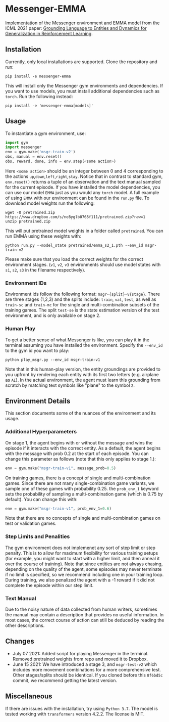 # Messenger-EMMA
Implementation of the Messenger environment and EMMA model from the ICML 2021 paper: [Grounding Language to Entities and Dynamics for Generalization in Reinforcement Learning](https://arxiv.org/abs/2101.07393). 

## Installation
Currently, only local installations are supported. Clone the repository and run:
```
pip install -e messenger-emma
```
This will install only the Messenger gym environments and dependencies. If you want to use models, you must install additional dependencies such as `torch`. Run the following instead:
```
pip install -e 'messenger-emma[models]'
```

## Usage
To instantiate a gym environment, use:
```python
import gym
import messenger
env = gym.make('msgr-train-v2')
obs, manual = env.reset()
obs, reward, done, info = env.step(<some action>)
```
Here `<some action>` should be an integer between 0 and 4 corresponding to the actions `up`,`down`,`left`,`right`,`stay`. Notice that in contrast to standard gym, `env.reset()` returns a tuple of an observation and the text manual sampled for the current episode. If you have installed the model dependencies, you can use our model `EMMA` just as you would any `torch` model. A full example of using `EMMA` with our environment can be found in the `run.py` file. To download model weights run the following:
```
wget -O pretrained.zip https://www.dropbox.com/s/ne8yglb0765f111/pretrained.zip?raw=1
unzip pretrained.zip
```
This will put pretrained model weights in a folder called `pretrained`. You can run EMMA using these weights with:
```
python run.py --model_state pretrained/emma_s2_1.pth --env_id msgr-train-v2
```
 Please make sure that you load the correct weights for the correct environment stages. (`v1`, `v2`, `v3` environments should use model states with `s1`, `s2`, `s3` in the filename respectively).

### Environment IDs
Environment ids follow the following format: `msgr-{split}-v{stage}`. There are three stages (1,2,3) and the splits include: `train`, `val`, `test`, as well as `train-sc` and `train-mc` for the single and multi-combination subsets of the training games. The split `test-se` is the state estimation version of the test environment, and is only available on stage 2.

### Human Play
To get a better sense of what Messenger is like, you can play it in the terminal assuming you have installed the environment. Specify the `--env_id` to the gym id you want to play:
```
python play_msgr.py --env_id msgr-train-v1
```
Note that in this human-play version, the entity groundings are provided to you upfront by rendering each entity with its first two letters (e.g. airplane as `AI`). In the actual environment, the agent must learn this grounding from scratch by matching text symbols like "plane" to the symbol `2`.

## Environment Details
This section documents some of the nuances of the environment and its usage.

### Additional Hyperparameters

On stage 1, the agent begins with or without the message and wins the episode if it interacts with the correct entity. As a default, the agent begins with the message with prob 0.2 at the start of each episode. You can change this parameter as follows (note that this only applies to stage 1.):
```python
env = gym.make("msgr-train-v1", message_prob=0.5)
```

On training games, there is a concept of single and multi-combination games. Since there are not many single-combination game variants, we sample one of these games with probability 0.25. the `prob_env_1` keyword sets the probability of sampling a multi-combination game (which is 0.75 by default). You can change this with:
```python
env = gym.make("msgr-train-v1", prob_env_1=0.6)
```
Note that there are no concepts of single and multi-combination games on test or validation games.

### Step Limits and Penalities

The gym environment does not implemenet any sort of step limit or step penalty. This is to allow for maximum flexibility for various training setups (for example, you might want to start with a higher limit, and then anneal it over the course of training). Note that since entities are not always chasing, depending on the quality of the agent, some episodes may never terminate if no limit is specified, so we recommend including one in your training loop. During training, we also penalized the agent with a -1 reward if it did not complete the episode within our step limit.

### Text Manual

Due to the noisy nature of data collected from human writers, sometimes the manual may contain a description that provides no useful information. In most cases, the correct course of action can still be deduced by reading the other descriptions.

## Changes
- July 07 2021: Added script for playing Messenger in the terminal. Removed pretrained weights from repo and moved it to Dropbox.
- June 15 2021: We have introduced a stage 3, and `msgr-test-v2` which includes more movement combinations for a more comprehensive test. Other stages/splits should be identical. If you cloned before this `8f6bd5c` commit, we recommend getting the latest version.

## Miscellaneous
If there are issues with the installation, try using `Python 3.7`. The model is tested working with `transformers` version 4.2.2. The license is MIT.